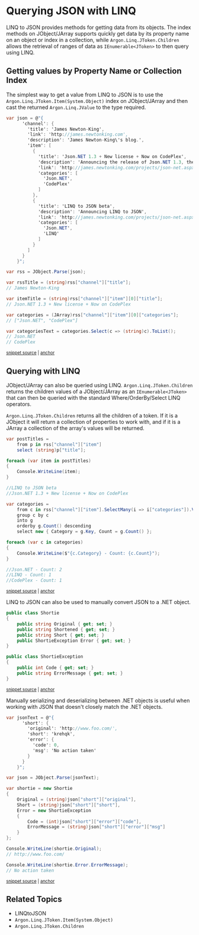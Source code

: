 # Querying JSON with LINQ

LINQ to JSON provides methods for getting data from its objects. The index methods on JObject/JArray supports quickly get data by its property name on an object or index in a collection, while `Argon.Linq.JToken.Children` allows the retrieval of ranges of data as `IEnumerable<JToken>` to then query using LINQ.


## Getting values by Property Name or Collection Index

The simplest way to get a value from LINQ to JSON is to use the `Argon.Linq.JToken.Item(System.Object)` index on JObject/JArray and then cast the returned `Argon.Linq.JValue` to the type required.

<!-- snippet: LinqToJsonSimpleQuerying -->
<a id='snippet-linqtojsonsimplequerying'></a>
```cs
var json = @"{
      'channel': {
        'title': 'James Newton-King',
        'link': 'http://james.newtonking.com',
        'description': 'James Newton-King\'s blog.',
        'item': [
          {
            'title': 'Json.NET 1.3 + New license + Now on CodePlex',
            'description': 'Announcing the release of Json.NET 1.3, the MIT license and the source on CodePlex',
            'link': 'http://james.newtonking.com/projects/json-net.aspx',
            'categories': [
              'Json.NET',
              'CodePlex'
            ]
          },
          {
            'title': 'LINQ to JSON beta',
            'description': 'Announcing LINQ to JSON',
            'link': 'http://james.newtonking.com/projects/json-net.aspx',
            'categories': [
              'Json.NET',
              'LINQ'
            ]
          }
        ]
      }
    }";

var rss = JObject.Parse(json);

var rssTitle = (string)rss["channel"]["title"];
// James Newton-King

var itemTitle = (string)rss["channel"]["item"][0]["title"];
// Json.NET 1.3 + New license + Now on CodePlex

var categories = (JArray)rss["channel"]["item"][0]["categories"];
// ["Json.NET", "CodePlex"]

var categoriesText = categories.Select(c => (string)c).ToList();
// Json.NET
// CodePlex
```
<sup><a href='/src/Tests/Documentation/LinqToJsonTests.cs#L204-L247' title='Snippet source file'>snippet source</a> | <a href='#snippet-linqtojsonsimplequerying' title='Start of snippet'>anchor</a></sup>
<!-- endSnippet -->


## Querying with LINQ

JObject/JArray can also be queried using LINQ. `Argon.Linq.JToken.Children` returns the children values of a JObject/JArray as an `IEnumerable<JToken>` that can then be queried with the standard Where/OrderBy/Select LINQ operators.
        
`Argon.Linq.JToken.Children` returns all the children of a token. If it is a JObject it will return a collection of properties to work with, and if it is a JArray a collection of the array's values will be returned.

<!-- snippet: LinqToJsonQuerying -->
<a id='snippet-linqtojsonquerying'></a>
```cs
var postTitles =
    from p in rss["channel"]["item"]
    select (string)p["title"];

foreach (var item in postTitles)
{
    Console.WriteLine(item);
}

//LINQ to JSON beta
//Json.NET 1.3 + New license + Now on CodePlex

var categories =
    from c in rss["channel"]["item"].SelectMany(i => i["categories"]).Values<string>()
    group c by c
    into g
    orderby g.Count() descending
    select new { Category = g.Key, Count = g.Count() };

foreach (var c in categories)
{
    Console.WriteLine($"{c.Category} - Count: {c.Count}");
}

//Json.NET - Count: 2
//LINQ - Count: 1
//CodePlex - Count: 1
```
<sup><a href='/src/Tests/Documentation/LinqToJsonTests.cs#L281-L309' title='Snippet source file'>snippet source</a> | <a href='#snippet-linqtojsonquerying' title='Start of snippet'>anchor</a></sup>
<!-- endSnippet -->

LINQ to JSON can also be used to manually convert JSON to a .NET object.

<!-- snippet: LinqToJsonDeserializeObject -->
<a id='snippet-linqtojsondeserializeobject'></a>
```cs
public class Shortie
{
    public string Original { get; set; }
    public string Shortened { get; set; }
    public string Short { get; set; }
    public ShortieException Error { get; set; }
}

public class ShortieException
{
    public int Code { get; set; }
    public string ErrorMessage { get; set; }
}
```
<sup><a href='/src/Tests/Documentation/LinqToJsonTests.cs#L315-L329' title='Snippet source file'>snippet source</a> | <a href='#snippet-linqtojsondeserializeobject' title='Start of snippet'>anchor</a></sup>
<!-- endSnippet -->

Manually serializing and deserializing between .NET objects is useful when working with JSON that doesn't closely match the .NET objects.

<!-- snippet: LinqToJsonDeserializeExample -->
<a id='snippet-linqtojsondeserializeexample'></a>
```cs
var jsonText = @"{
      'short': {
        'original': 'http://www.foo.com/',
        'short': 'krehqk',
        'error': {
          'code': 0,
          'msg': 'No action taken'
        }
      }
    }";

var json = JObject.Parse(jsonText);

var shortie = new Shortie
{
    Original = (string)json["short"]["original"],
    Short = (string)json["short"]["short"],
    Error = new ShortieException
    {
        Code = (int)json["short"]["error"]["code"],
        ErrorMessage = (string)json["short"]["error"]["msg"]
    }
};

Console.WriteLine(shortie.Original);
// http://www.foo.com/

Console.WriteLine(shortie.Error.ErrorMessage);
// No action taken
```
<sup><a href='/src/Tests/Documentation/LinqToJsonTests.cs#L334-L364' title='Snippet source file'>snippet source</a> | <a href='#snippet-linqtojsondeserializeexample' title='Start of snippet'>anchor</a></sup>
<!-- endSnippet -->


## Related Topics

 * LINQtoJSON
 * `Argon.Linq.JToken.Item(System.Object)`
 * `Argon.Linq.JToken.Children`
